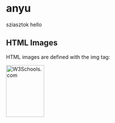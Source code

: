 # anyu
<!DOCTYPE html>
<html>
<body>
  <p>sziasztok hello</p>
<h2>HTML Images</h2>
<p>HTML images are defined with the img tag:</p>

<img src="https://polopij56.github.io/anyu/Image_1631681465552.jpg" alt="W3Schools.com" width="104" height="142">

</body>
</html>

